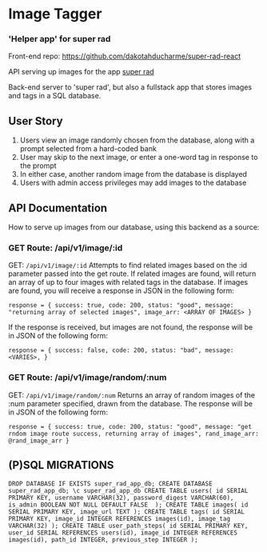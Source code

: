 # Image Tagger 
### 'Helper app' for super rad 

Front-end repo: https://github.com/dakotahducharme/super-rad-react

API serving up images for the app [super rad](https://super-rad-react.herokuapp.com/) 

Back-end server to 'super rad', but also a fullstack app that stores images and tags in a SQL database. 

## User Story 
1. Users view an image randomly chosen from the database, along with a prompt selected from a hard-coded bank 
2. User may skip to the next image, or enter a one-word tag in response to the prompt 
3. In either case, another random image from the database is displayed 
4. Users with admin access privileges may add images to the database  

## API Documentation 

How to serve up images from our database, using this backend as a source: 

### GET Route:  /api/v1/image/:id 

GET: `/api/v1/image/:id`
Attempts to find related images based on the :id parameter passed into the get route. If related images are found, will return an array of up to four images with related tags in the database. If images are found, you will receive a response in JSON in the following form: 


`response = {
	success: true,
	code: 200,
	status: "good",
	message: "returning array of selected images",
	image_arr: <ARRAY OF IMAGES>
}`

If the response is received, but images are not found, the response will be in JSON of the following form: 

`response = {
	success: false,
	code: 200,
	status: "bad",
	message: <VARIES>,
}` 

### GET Route: /api/v1/image/random/:num

GET: `/api/v1/image/random/:num`
Returns an array of random images of the :num parameter specified, drawn from the database. The response will be in JSON of the following form: 

`response = {
	success: true,
	code: 200,
	status: "good",
	message: "get rndom image route success, returning array of images",
	rand_image_arr: @rand_image_arr
}` 

## (P)SQL MIGRATIONS
`DROP DATABASE IF EXISTS super_rad_app_db;
CREATE DATABASE super_rad_app_db;
\c super_rad_app_db
CREATE TABLE users(
  id SERIAL PRIMARY KEY,
  username VARCHAR(32),
  password_digest VARCHAR(60),
  is_admin BOOLEAN NOT NULL DEFAULT FALSE 
);
CREATE TABLE images(
	id SERIAL PRIMARY KEY,
	image_url TEXT
);
CREATE TABLE tags(
	id SERIAL PRIMARY KEY,
	image_id INTEGER REFERENCES images(id),
	image_tag VARCHAR(32)
);
CREATE TABLE user_path_steps(
	id SERIAL PRIMARY KEY,
	user_id SERIAL REFERENCES users(id),
	image_id INTEGER REFERENCES images(id),
	path_id INTEGER,
	previous_step INTEGER
);
`